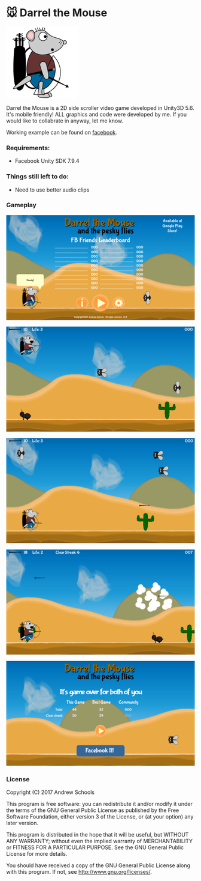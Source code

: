 # :mouse: Darrel the Mouse

![Darrel The Mouse](Assets/Resources/icons/icons-01.png)

Darrel the Mouse is a 2D side scroller video game developed in Unity3D 5.6.  It's mobile friendly!  ALL graphics and code were developed by me.  If you would like to collabrate in anyway, let me know.

Working example can be found on [facebook](https://apps.facebook.com/1980645208889221).

### Requirements:

* Facebook Unity SDK 7.9.4

### Things still left to do:

* Need to use better audio clips

### Gameplay

![GamePlay](gameplay/gameplay1.png)

![GamePlay](gameplay/gameplay2.png)

![GamePlay](gameplay/gameplay3.png)

![GamePlay](gameplay/gameplay4.png)

![GamePlay](gameplay/gameplay5.png)

### License

Copyright (C) 2017  Andrew Schools

This program is free software: you can redistribute it and/or modify
it under the terms of the GNU General Public License as published by
the Free Software Foundation, either version 3 of the License, or
(at your option) any later version.

This program is distributed in the hope that it will be useful,
but WITHOUT ANY WARRANTY; without even the implied warranty of
MERCHANTABILITY or FITNESS FOR A PARTICULAR PURPOSE.  See the
GNU General Public License for more details.

You should have received a copy of the GNU General Public License
along with this program.  If not, see <http://www.gnu.org/licenses/>.
